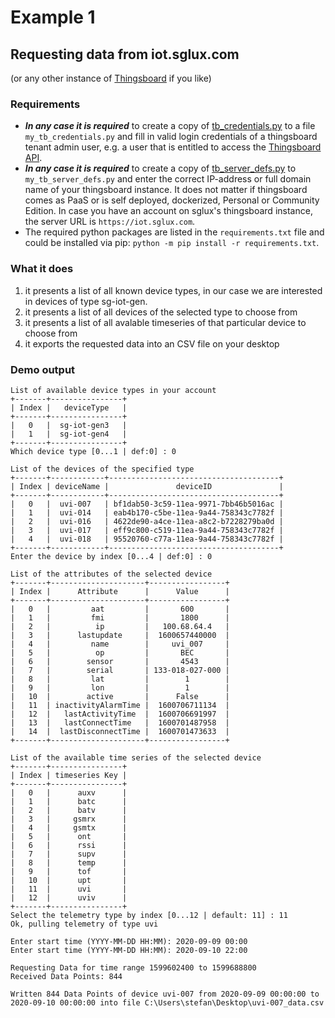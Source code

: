 # Example 1

## Requesting data from iot.sglux.com 
(or any other instance of [Thingsboard](https://thingsboard.io/) if you like)

### Requirements

* **_In any case it is required_** to create a copy of [tb_credentials.py](tb_credentials.py) to a file `my_tb_credentials.py` and fill in valid login credentials of a thingsboard tenant admin user, e.g. a user that is entitled to access the [Thingsboard API](https://thingsboard.io/docs/api/).
* **_In any case it is required_** to create a copy of [tb_server_defs.py](tb_server_defs.py) to `my_tb_server_defs.py` and enter the correct IP-address or full domain name of your thingsboard instance. It does not matter if thingsboard comes as PaaS or is self deployed, dockerized, Personal or Community Edition. In case you have an account on sglux's thingsboard instance, the server URL is `https://iot.sglux.com`.
* The required python packages are listed in the `requirements.txt` file and could be installed via pip: `python -m pip install -r requirements.txt`.

### What it does

1) it presents a list of all known device types, in our case we are interested in devices of type sg-iot-gen.
2) it presents a list of all devices of the selected type to choose from
3) it presents a list of all avalable timeseries of that particular device to choose from
4) it exports the requested data into an CSV file on your desktop

### Demo output

```
List of available device types in your account
+-------+----------------+
| Index |   deviceType   |
+-------+----------------+
|   0   |  sg-iot-gen3   |
|   1   |  sg-iot-gen4   |
+-------+----------------+
Which device type [0...1 | def:0] : 0

List of the devices of the specified type
+-------+------------+--------------------------------------+
| Index | deviceName |               deviceID               |
+-------+------------+--------------------------------------+
|   0   |  uvi-007   | bf1dab50-3c59-11ea-9971-7bb46b5016ac |
|   1   |  uvi-014   | eab4b170-c5be-11ea-9a44-758343c7782f |
|   2   |  uvi-016   | 4622de90-a4ce-11ea-a8c2-b7228279ba0d |
|   3   |  uvi-017   | eff9c800-c519-11ea-9a44-758343c7782f |
|   4   |  uvi-018   | 95520760-c77a-11ea-9a44-758343c7782f |
+-------+------------+--------------------------------------+
Enter the device by index [0...4 | def:0] : 0

List of the attributes of the selected device
+-------+---------------------+-----------------+
| Index |      Attribute      |      Value      |
+-------+---------------------+-----------------+
|   0   |         aat         |       600       |
|   1   |         fmi         |       1800      |
|   2   |          ip         |   100.68.64.4   |
|   3   |      lastupdate     |  1600657440000  |
|   4   |         name        |     uvi_007     |
|   5   |          op         |       BEC       |
|   6   |        sensor       |       4543      |
|   7   |        serial       | 133-018-027-000 |
|   8   |         lat         |        1        |
|   9   |         lon         |        1        |
|   10  |        active       |      False      |
|   11  | inactivityAlarmTime |  1600706711134  |
|   12  |   lastActivityTime  |  1600706691997  |
|   13  |   lastConnectTime   |  1600701487958  |
|   14  |  lastDisconnectTime |  1600701473633  |
+-------+---------------------+-----------------+

List of the available time series of the selected device
+-------+----------------+
| Index | timeseries Key |
+-------+----------------+
|   0   |      auxv      |
|   1   |      batc      |
|   2   |      batv      |
|   3   |     gsmrx      |
|   4   |     gsmtx      |
|   5   |      ont       |
|   6   |      rssi      |
|   7   |      supv      |
|   8   |      temp      |
|   9   |      tof       |
|   10  |      upt       |
|   11  |      uvi       |
|   12  |      uviv      |
+-------+----------------+
Select the telemetry type by index [0...12 | default: 11] : 11
Ok, pulling telemetry of type uvi

Enter start time (YYYY-MM-DD HH:MM): 2020-09-09 00:00 
Enter start time (YYYY-MM-DD HH:MM): 2020-09-10 22:00

Requesting Data for time range 1599602400 to 1599688800
Received Data Points: 844

Written 844 Data Points of device uvi-007 from 2020-09-09 00:00:00 to 2020-09-10 00:00:00 into file C:\Users\stefan\Desktop\uvi-007_data.csv
```
